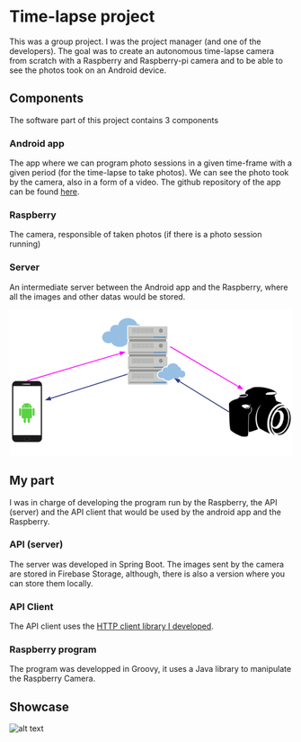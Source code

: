 # Time-lapse project
This was a group project. I was the project manager (and one of the developers). The goal was to create an autonomous time-lapse camera from scratch with a Raspberry and Raspberry-pi camera and to be able to see the photos took on an Android device. 

## Components
The software part of this project contains 3 components

### Android app
The app where we can program photo sessions in a given time-frame with a given period (for the time-lapse to take photos). We can see the photo took by the camera, also in a form of a video.
The github repository of the app can be found [here](https://github.com/nanileb/times_laps_app).

### Raspberry
The camera, responsible of taken photos (if there is a photo session running)

### Server
An intermediate server between the Android app and the Raspberry, where all the images and other datas would be stored. 

![alt text](https://raw.githubusercontent.com/nelson888/timelapse-project/master/images/schema.png "Timelapse example")

## My part
I was in charge of developing the program run by the Raspberry, the API (server) and the API client that would be used by the android app and the Raspberry.

### API (server)
The server was developed in Spring Boot. The images sent by the camera are stored in Firebase Storage, although, there is also a version where you can store them locally.

### API Client
The API client uses the [HTTP client library I developed](https://github.com/tambapps/java-rest-client).

### Raspberry program
The program was developped in Groovy, it uses a Java library to manipulate the Raspberry Camera.

## Showcase

![alt text](https://raw.githubusercontent.com/nelson888/timelapse-project/master/images/timelapse.png "Timelapse example")

